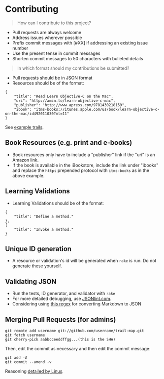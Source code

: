 Contributing
============

> How can I contribute to this project?

* Pull requests are always welcome
* Address issues wherever possible
* Prefix commit messages with [#XX] if addressing an existing issue number
* Use the present tense in commit messages
* Shorten commit messages to 50 characters with bulleted details

> In which format should my contributions be submitted?

* Pull requests should be in JSON format
* Resources should be of the format:

```
{
    "title": "Read Learn Objective-C on the Mac",
    "uri": "http://amzn.to/learn-objective-c-mac",
    "publisher": "http://www.apress.com/9781430218159",
    "ibook": "itms-books://itunes.apple.com/us/book/learn-objective-c-on-the-mac/id492011030?mt=11"
}
```
See [example trails](trails/unix.json).


Book Resources (e.g. print and e-books)
---------------------------------------

* Book resources only have to include a "publisher" link if the "uri" is an Amazon link.
* If the book is available in the iBookstore, include the link under "ibooks" and replace the `https` prepended protocol with `itms-books` as in the above example.

Learning Validations
--------------------

* Learning Validations should be of the format:

```
{
    "title": "Define a method."
},
{
    "title": "Invoke a method."
}
```

Unique ID generation
--------------------

* A resource or validation's id will be generated when `rake` is run. Do not
  generate these yourself.

Validating JSON
---------------

* Run the tests, ID generator, and validator with `rake`
* For more detailed debugging, use [JSONlint.com](http://jsonlint.com).
* Considering using [this regex](https://gist.github.com/4068038) for converting Markdown to JSON

Merging Pull Requests (for admins)
----------------------------------

    git remote add username git://github.com/username/trail-map.git
    git fetch username
    git cherry-pick aabbcceeddffgg...(this is the SHA)

Then, edit the commit as necessary and then edit the commit message:

    git add -A
    git commit --amend -v

Reasoning [detailed by Linus](https://github.com/torvalds/linux/pull/17).
